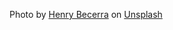 Photo by <a href="https://unsplash.com/@henrybcreative?utm_source=unsplash&utm_medium=referral&utm_content=creditCopyText">Henry Becerra</a> on <a href="https://unsplash.com/s/photos/candy?utm_source=unsplash&utm_medium=referral&utm_content=creditCopyText">Unsplash</a>
